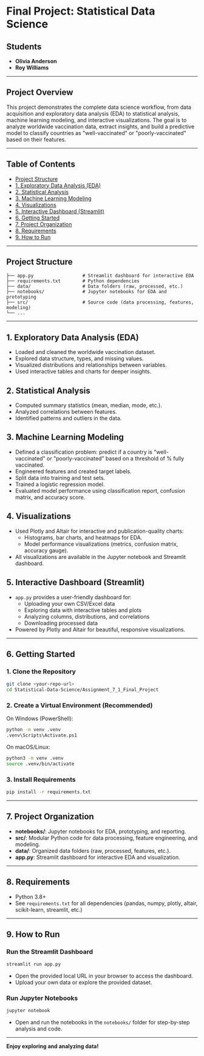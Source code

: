 ﻿# Final Project: Statistical Data Science

## Students
- **Olivia Anderson**
- **Roy Williams**

---

## Project Overview
This project demonstrates the complete data science workflow, from data acquisition and exploratory data analysis (EDA) to statistical analysis, machine learning modeling, and interactive visualizations. The goal is to analyze worldwide vaccination data, extract insights, and build a predictive model to classify countries as "well-vaccinated" or "poorly-vaccinated" based on their features.

---

## Table of Contents
- [Project Structure](#project-structure)
- [1. Exploratory Data Analysis (EDA)](#1-exploratory-data-analysis-eda)
- [2. Statistical Analysis](#2-statistical-analysis)
- [3. Machine Learning Modeling](#3-machine-learning-modeling)
- [4. Visualizations](#4-visualizations)
- [5. Interactive Dashboard (Streamlit)](#5-interactive-dashboard-streamlit)
- [6. Getting Started](#6-getting-started)
- [7. Project Organization](#7-project-organization)
- [8. Requirements](#8-requirements)
- [9. How to Run](#9-how-to-run)

---

## Project Structure
```
├── app.py                  # Streamlit dashboard for interactive EDA
├── requirements.txt        # Python dependencies
├── data/                   # Data folders (raw, processed, etc.)
├── notebooks/              # Jupyter notebooks for EDA and prototyping
├── src/                    # Source code (data processing, features, modeling)
└── ...
```

---

## 1. Exploratory Data Analysis (EDA)
- Loaded and cleaned the worldwide vaccination dataset.
- Explored data structure, types, and missing values.
- Visualized distributions and relationships between variables.
- Used interactive tables and charts for deeper insights.

## 2. Statistical Analysis
- Computed summary statistics (mean, median, mode, etc.).
- Analyzed correlations between features.
- Identified patterns and outliers in the data.

## 3. Machine Learning Modeling
- Defined a classification problem: predict if a country is "well-vaccinated" or "poorly-vaccinated" based on a threshold of % fully vaccinated.
- Engineered features and created target labels.
- Split data into training and test sets.
- Trained a logistic regression model.
- Evaluated model performance using classification report, confusion matrix, and accuracy score.

## 4. Visualizations
- Used Plotly and Altair for interactive and publication-quality charts:
  - Histograms, bar charts, and heatmaps for EDA.
  - Model performance visualizations (metrics, confusion matrix, accuracy gauge).
- All visualizations are available in the Jupyter notebook and Streamlit dashboard.

## 5. Interactive Dashboard (Streamlit)
- `app.py` provides a user-friendly dashboard for:
  - Uploading your own CSV/Excel data
  - Exploring data with interactive tables and plots
  - Analyzing columns, distributions, and correlations
  - Downloading processed data
- Powered by Plotly and Altair for beautiful, responsive visualizations.

---

## 6. Getting Started
### 1. Clone the Repository
```bash
git clone <your-repo-url>
cd Statistical-Data-Science/Assignment_7_1_Final_Project
```

### 2. Create a Virtual Environment (Recommended)
On Windows (PowerShell):
```bash
python -m venv .venv
.venv\Scripts\Activate.ps1
```
On macOS/Linux:
```bash
python3 -m venv .venv
source .venv/bin/activate
```

### 3. Install Requirements
```bash
pip install -r requirements.txt
```

---

## 7. Project Organization
- **notebooks/**: Jupyter notebooks for EDA, prototyping, and reporting.
- **src/**: Modular Python code for data processing, feature engineering, and modeling.
- **data/**: Organized data folders (raw, processed, features, etc.).
- **app.py**: Streamlit dashboard for interactive EDA and visualization.

---

## 8. Requirements
- Python 3.8+
- See `requirements.txt` for all dependencies (pandas, numpy, plotly, altair, scikit-learn, streamlit, etc.)

---

## 9. How to Run
### Run the Streamlit Dashboard
```bash
streamlit run app.py
```
- Open the provided local URL in your browser to access the dashboard.
- Upload your own data or explore the provided dataset.

### Run Jupyter Notebooks
```bash
jupyter notebook
```
- Open and run the notebooks in the `notebooks/` folder for step-by-step analysis and code.

---

**Enjoy exploring and analyzing data!**
